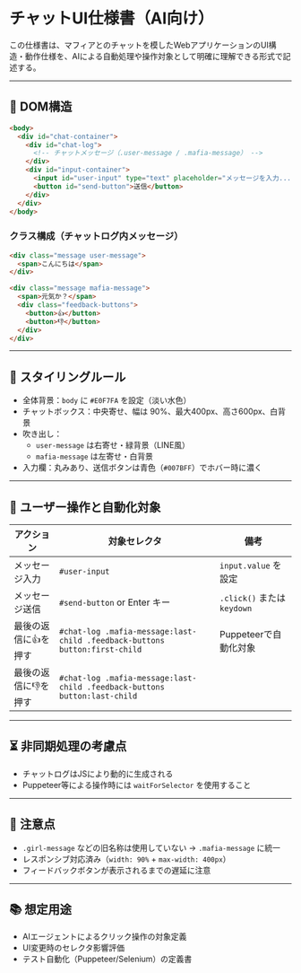 # チャットUI仕様書（AI向け）

この仕様書は、マフィアとのチャットを模したWebアプリケーションのUI構造・動作仕様を、AIによる自動処理や操作対象として明確に理解できる形式で記述する。

---

## 🧱 DOM構造

```html
<body>
  <div id="chat-container">
    <div id="chat-log">
      <!-- チャットメッセージ（.user-message / .mafia-message） -->
    </div>
    <div id="input-container">
      <input id="user-input" type="text" placeholder="メッセージを入力...">
      <button id="send-button">送信</button>
    </div>
  </div>
</body>
```

### クラス構成（チャットログ内メッセージ）
```html
<div class="message user-message">
  <span>こんにちは</span>
</div>

<div class="message mafia-message">
  <span>元気か？</span>
  <div class="feedback-buttons">
    <button>👍</button>
    <button>👎</button>
  </div>
</div>
```

---

## 🎨 スタイリングルール

- 全体背景：`body` に `#E0F7FA` を設定（淡い水色）
- チャットボックス：中央寄せ、幅は 90%、最大400px、高さ600px、白背景
- 吹き出し：
  - `user-message` は右寄せ・緑背景（LINE風）
  - `mafia-message` は左寄せ・白背景
- 入力欄：丸みあり、送信ボタンは青色（`#007BFF`）でホバー時に濃く

---

## 🔄 ユーザー操作と自動化対象

| アクション           | 対象セレクタ                                         | 備考                          |
|----------------------|------------------------------------------------------|-------------------------------|
| メッセージ入力       | `#user-input`                                       | `input.value` を設定         |
| メッセージ送信       | `#send-button` or Enter キー                        | `.click()` または `keydown`  |
| 最後の返信に👍を押す | `#chat-log .mafia-message:last-child .feedback-buttons button:first-child` | Puppeteerで自動化対象        |
| 最後の返信に👎を押す | `#chat-log .mafia-message:last-child .feedback-buttons button:last-child` |                               |

---

## ⏳ 非同期処理の考慮点

- チャットログはJSにより動的に生成される
- Puppeteer等による操作時には `waitForSelector` を使用すること

---

## 📌 注意点

- `.girl-message` などの旧名称は使用していない → `.mafia-message` に統一
- レスポンシブ対応済み（`width: 90%` + `max-width: 400px`）
- フィードバックボタンが表示されるまでの遅延に注意

---

## 📚 想定用途

- AIエージェントによるクリック操作の対象定義
- UI変更時のセレクタ影響評価
- テスト自動化（Puppeteer/Selenium）の定義書
